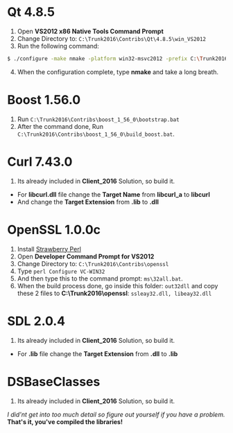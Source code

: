 # Qt 4.8.5
1. Open **VS2012 x86 Native Tools Command Prompt**
2. Change Directory to: `C:\Trunk2016\Contribs\Qt\4.8.5\win_VS2012`
3. Run the following command:
```sh
$ ./configure -make nmake -platform win32-msvc2012 -prefix C:\Trunk2016\Contribs\Qt\4.8.5\win_VS2012 -opensource -confirm-license -opengl desktop -nomake examples -nomake tests -webkit -xmlpatterns
```
4. When the configuration complete, type **nmake** and take a long breath.
 
# Boost 1.56.0
1. Run `C:\Trunk2016\Contribs\boost_1_56_0\bootstrap.bat`
2. After the command done, Run `C:\Trunk2016\Contribs\boost_1_56_0\build_boost.bat`.
 
# Curl 7.43.0
1. Its already included in **Client_2016** Solution, so build it.
- For **libcurl.dll** file change the **Target Name** from **libcurl_a** to **libcurl**
- And change the **Target Extension** from **.lib** to **.dll**

# OpenSSL 1.0.0c
1. Install [Strawberry Perl](https://strawberryperl.com/)
2. Open **Developer Command Prompt for VS2012**
3. Change Directory to: `C:\Trunk2016\Contribs\openssl`
4. Type `perl Configure VC-WIN32`
5. And then type this to the command prompt: `ms\32all.bat`.
6. When the build process done, go inside this folder: `out32dll` and copy these 2 files to **C:\Trunk2016\openssl**: `ssleay32.dll, libeay32.dll`
 
# SDL 2.0.4
1. Its already included in **Client_2016** Solution, so build it.
- For **.lib** file change the **Target Extension** from **.dll** to **.lib**

# DSBaseClasses
1. Its already included in **Client_2016** Solution, so build it.

*I did'nt get into too much detail so figure out yourself if you have a problem.*
**That's it, you've compiled the libraries!**